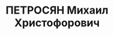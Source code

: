---
title: ПЕТРОСЯН Михаил Христофорович
description: 'Род занятий: В 1936 г. был назначен начальником УНХУ (Управления народнохозяйственного
  учета) Абхазии. До этого работал заместителем председателя ЦИКа и председателем
  Госплана Абхазии.

  Осужден Тройкой при НКВД ГССР. Мера наказания: расстрел. Дата расстрела: 16.11.1937'
---